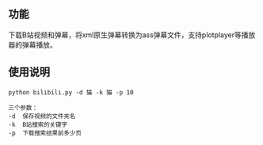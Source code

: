 ## 功能

下载B站视频和弹幕，将xml原生弹幕转换为ass弹幕文件，支持plotplayer等播放器的弹幕播放。

## 使用说明

	python bilibili.py -d 猫 -k 猫 -p 10
	
	三个参数：
	-d	保存视频的文件夹名
	-k	B站搜索的关键字
	-p	下载搜索结果前多少页
